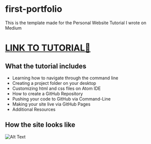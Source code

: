 # first-portfolio

This is the template made for the Personal Website Tutorial I wrote on Medium

# <a href = "https://medium.com/@mpara/how-to-make-your-first-portfolio-hosted-on-github-1e5940853fcc"> LINK TO TUTORIAL🔗 </a>
## What the tutorial includes
-  Learning how to navigate through the command line
-  Creating a project folder on your desktop
-  Customizing html and css files on Atom IDE
-  How to create a GitHub Repository
-  Pushing your code to GitHub via Command-Line
-  Making your site live via GitHub Pages
-  Additional Resources

## How the site looks like
![Alt Text](https://media.giphy.com/media/Q8aXMSa0ILXvE89zjd/giphy.gif)


